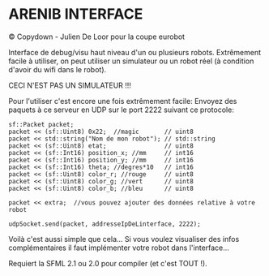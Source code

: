 ARENIB INTERFACE
================
© Copydown - Julien De Loor pour la coupe eurobot

Interface de debug/visu haut niveau d'un ou plusieurs robots.
Extrêmement facile à utiliser, on peut utiliser un simulateur 
ou un robot réel (à condition d'avoir du wifi dans le robot).

CECI N'EST PAS UN SIMULATEUR !!!

Pour l'utiliser c'est encore une fois extrêmement facile:
Envoyez des paquets à ce serveur en UDP sur le port 2222 
suivant ce protocole:

	sf::Packet packet;
	packet << (sf::Uint8) 0x22;  //magic       // uint8
	packet << std::string("Nom de mon robot"); // std::string
	packet << (sf::Uint8) etat;                // uint8
	packet << (sf::Int16) position_x; //mm     // int16
	packet << (sf::Int16) position_y; //mm     // int16
	packet << (sf::Int16) theta; //degres*10   // int16
	packet << (sf::Uint8) color_r; //rouge     // uint8
	packet << (sf::Uint8) color_g; //vert      // uint8
	packet << (sf::Uint8) color_b; //bleu      // uint8
	
	packet << extra;  //vous pouvez ajouter des données relative à votre robot
	
	udpSocket.send(packet, addresseIpDeLinterface, 2222);
	
Voilà c'est aussi simple que cela...
Si vous voulez visualiser des infos complémentaires il faut 
implémenter votre robot dans l'interface...

Requiert la SFML 2.1 ou 2.0 pour compiler (et c'est TOUT !).


	